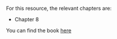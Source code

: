 For this resource, the relevant chapters are:
- Chapter 8

You can find the book [here](https://www.oreilly.com/library/view/building-green-software/9781098150617/) 
